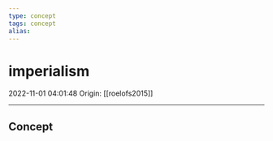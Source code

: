 ```yaml
---
type: concept
tags: concept
alias:
---
```


# imperialism

2022-11-01 04:01:48
Origin: [[roelofs2015]]

---

## Concept
